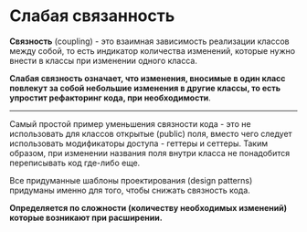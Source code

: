 # Слабая связанность

**Связность** (coupling) - это взаимная зависимость реализации классов между собой, то есть индикатор количества изменений, которые нужно внести в классы при изменении одного класса. 

**Слабая связность означает, что изменения, вносимые в один класс повлекут за собой небольшие изменения в другие классы, то есть упростит рефакторинг кода, при необходимости**. 
***

 Самый простой пример уменьшения связности кода - это не использовать для классов открытые (public) поля, вместо чего следует использовать модификаторы доступа - геттеры и сеттеры. Таким образом, при изменении названия поля внутри класса не понадобится переписывать код где-либо еще.

Все придуманные шаблоны проектирования (design patterns) придуманы именно для того, чтобы снижать связность кода.

**Определяется по сложности (количеству необходимых изменений) которые возникают
при расширении.**
